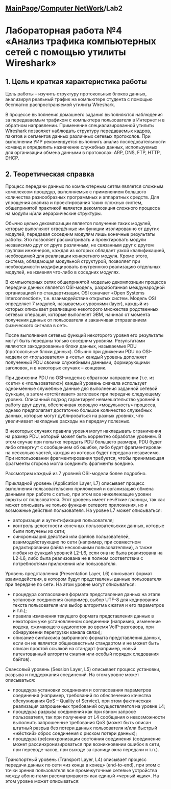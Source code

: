 <head>
    <script src="https://cdn.mathjax.org/mathjax/latest/MathJax.js?config=TeX-AMS-MML_HTMLorMML" type="text/javascript"></script>
    <script type="text/x-mathjax-config">
        MathJax.Hub.Config({
            tex2jax: {
            skipTags: ['script', 'noscript', 'style', 'textarea', 'pre'],
            inlineMath: [['$','$']]
            }
        });
    </script>
</head>

## [MainPage](../index.md)/[Computer NetWork](README.md)/Lab2

# Лабораторная работа №4 <br> «Анализ трафика компьютерных сетей с помощью утилиты Wireshark»

## 1. Цель и краткая характеристика работы

Цель работы – изучить структуру протокольных блоков данных, анализируя реальный трафик на компьютере студента с помощью бесплатно распространяемой утилиты Wireshark.

В процессе выполнения домашнего задания выполняются наблюдения за передаваемым трафиком с компьютера пользователя в Интернет и в обратном направлении. Применение специализированной утилиты Wireshark позволяет наблюдать структуру передаваемых кадров, пакетов и сегментов данных различных сетевых протоколов. При выполнении УИР рекомендуется выполнить анализ последовательности команд и определить назначение служебных данных, используемых для организации обмена данными в протоколах: ARP, DNS, FTP, HTTP, DHCP.

## 2. Теоретическая справка

Процесс передачи данных по компьютерным сетям является сложным комплексом процедур, выполняемых с применением большого количества разнообразных программных и аппаратных средств. Для упрощения анализа и проектирования таких сложных систем, общепринятой практикой является декомпозиция сложного процесса на модули и/или иерархические структуры.

Обычно целью декомпозиции является получение таких модулей, которые выполняют отведённые им функции изолированно от других модулей, передавая соседним модулям лишь конечные результаты работы. Это позволяет рассматривать и проектировать модули независимо друг от друга различным, не связанным друг с другом группам инженеров, каждая из которых обладает узкой квалификацией, необходимой для реализации конкретного модуля. Кроме этого, система, обладающая модульной структурой, позволяет при необходимости модифицировать внутреннюю реализацию отдельных модулей, не изменяя что-либо в соседних модулях.

В компьютерных сетях общепринятой моделью декомпозиции процесса передачи данных является OSI-модель, разработанная международной организацией по стандартизации. OSI означает «Open Systems Interconnection», т.е. взаимодействие открытых систем. Модель OSI определяет 7 модулей, называемых уровнями (layer), каждый из которых описывает реализацию некоторого множества родственных сетевых операций, которые выполняет ЭВМ, начиная от момента получения данных от пользователя и заканчивая отправлением физического сигнала в сеть.

После выполнения сетевых функций некоторого уровня его результаты могут быть переданы только соседним уровням. Результатами являются закодированные блоки данных, называемые PDU (протокольные блоки данных). Обычно при движении PDU по OSI-модели от «пользователя» в «сеть» каждый уровень дополняет полученный PDU своими служебными данными, формирующими заголовок, и в некоторых случаях – концевик.

При движении PDU по OSI-модели в обратном направлении (т.е. из «сети» к «пользователю») каждый уровень сначала использует одноимённые служебные данные для выполнения заданной сетевой функции, а затем «отстёгивает» заголовок при передаче следующему уровню. Описанный подход гарантирует невмешательство уровней в работу друг друга, обеспечивая хорошую «модульность» процесса, однако предполагает достаточно большое количество служебных данных, которые могут дублироваться на разных уровнях, что увеличивает накладные расходы на передачу полезных.

В некоторых случаях правила уровня могут накладывать ограничения на размер PDU, который может быть корректно обработан уровнем. В этом случае при попытке передать PDU большего размера, PDU будет либо отвергнут с сообщением об ошибке, либо будет фрагментирован на несколько частей, каждая из которых будет передана независимо. При использовании фрагментирования требуется, чтобы принимающая фрагменты сторона могла соединить фрагменты воедино.

Рассмотрим каждый из 7 уровней OSI-модели более подробно.

Прикладной уровень (Application Layer, L7) описывает процесс выполнения пользовательских приложений и организацию обмена данными при работе с сетью, при этом все нижележащие уровни скрыты от пользователя. Этот уровень имеет нечёткие границы, так как может описывать не только функции сетевого приложения, но и возможные действия пользователя. На уровне L7 может описываться:

- авторизация и аутентификация пользователя;
- контроль целостности конечных пользовательских данных, которые были получены из сети;
- синхронизация действий или файлов пользователей, взаимодействующих по сети (например, при совместном редактировании файла несколькими пользователями), а также любая из функций уровней L2-L6, если она не была реализована на L2-L6, либо была реализована не в полном соответствии с потребностями приложения или пользователя.

Уровень представления (Presentation Layer, L6) описывает формат взаимодействия, в котором будут представлены данные пользователя при передаче по сети. На этом уровне могут описываться:
- процедура согласования формата представления данных на этапе установки соединения (например, выбор UTF-8 для кодирования текста пользователя или выбор алгоритма сжатия и его параметров и т.п.);
- правила изменения текущего формата представления данных в некотором уже установленном соединении (например, изменение кодека, сжимающего аудиопоток во время VoIP-разговора, при обнаружении перегрузки канала связи);
- описание синтаксиса выбранного формата представления данных, если он не является общеизвестным стандартом и не может быть описан простой ссылкой на стандарт (например, новый патентованный алгоритм сжатия или особый порядок следования байтов).

Сеансовый уровень (Session Layer, L5) описывает процесс установки, разрыва и поддержания соединений. На этом уровне может описываться:
- процедура установки соединения и согласования параметров соединения (например, требований по обеспечению качества обслуживания QoS – Quality of Service), при этом фактическая реализация запрошенных требований осуществляется на уровне L4;
- процедура разрыва соединения как при явном запросе пользователя, так при получении от L4 сообщения о невозможности выполнить запрошенные требования QoS (может быть описан штатный разрыв без потери данных пользователя и/или быстрый «жёсткий» сброс соединения с риском потери данных);
- процедура (ре)синхронизации состояния соединения (соединение может рассинхронизироваться при возникновении ошибок в сети, при переводе часов, при выходе за границу окна передачи и т.п.).

Транспортный уровень (Transport Layer, L4) описывает процесс передачи данных по сети «из конца в конец» (end-to-end), при этом с точки зрения пользователя все промежуточные сетевые устройства между абонентами рассматриваются как единый «черный ящик». На этом уровне может описываться: